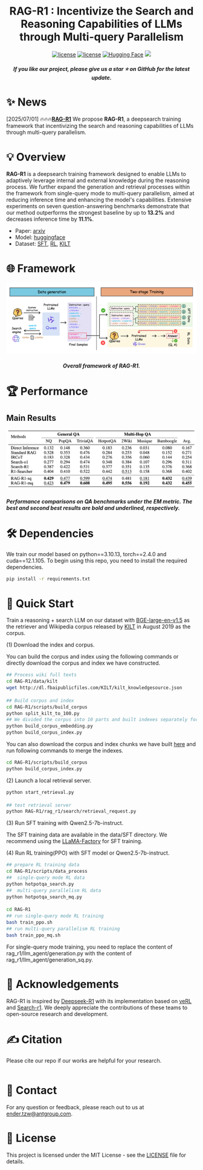 <h1 align="center">RAG-R1 : Incentivize the Search and Reasoning Capabilities of LLMs through Multi-query Parallelism</a></h1>


<div align="center">
<a href="./LICENSE"><img src="https://img.shields.io/badge/Code_License-MIT-blue" alt="license"></a>
<a href="./LICENSE"><img src="https://img.shields.io/badge/Model_License-MIT-blue" alt="license"></a>
<a href="https://huggingface.co/collections/endertzw/rag-r1-68481d7694b3fca8b809aa29"><img alt="Hugging Face" src="https://img.shields.io/badge/%F0%9F%A4%97%20Hugging%20Face-blue?color=8A2BE2"></a>
<a href="https://arxiv.org/abs/" target="_blank"><img src=https://img.shields.io/badge/arXiv-b5212f.svg?logo=arxiv></a>
</div>


<h5 align="center"> If you like our project, please give us a star ⭐ on GitHub for the latest update.</h5>

# ✨ News
[2025/07/01] 🔥🔥🔥[**RAG-R1**](https://github.com/inclusionAI/AgenticLearning/blob/main/RAG-R1/README.md) We propose **RAG-R1**, a deepsearch training framework that incentivizing the search and reasoning capabilities of LLMs through multi-query parallelism.

# 💡 Overview
**RAG-R1** is a deepsearch training framework designed to enable LLMs to adaptively leverage internal and external knowledge during the reasoning process. 
We further expand the generation and retrieval processes within the framework from single-query mode to multi-query parallelism, aimed at reducing inference time and enhancing the model's capabilities.
Extensive experiments on seven question-answering benchmarks demonstrate that our method outperforms the strongest baseline by up to **13.2%** and decreases inference time by **11.1%**.
- Paper: [arxiv]()
- Model: [huggingface](https://huggingface.co/collections/endertzw/rag-r1-68481d7694b3fca8b809aa29)
- Dataset: [SFT](https://huggingface.co/datasets/endertzw/RAG-R1-SFT-data), [RL](https://huggingface.co/datasets/endertzw/RAG-R1-RL-data), [KILT](https://modelscope.cn/datasets/yaoyueduzhen/KILT)

# 🌐 Framework
![RAG-R1-framework](assets/RAG-R1.png)
<h5 align="center"> Overall framework of RAG-R1.</h5>

# 🏆 Performance
## Main Results
![RAG-R1-result](assets/RAG-R1-result.png)
<h5 align="left">Performance comparisons on QA benchmarks under the EM metric. The best and second
best results are bold and underlined, respectively.</h5>

# 🛠 Dependencies
We train our model based on python==3.10.13, torch==2.4.0 and cuda==12.1.105.
To begin using this repo, you need to install the required dependencies.
```bash
pip install -r requirements.txt
```

# 🚀 Quick Start
Train a reasoning + search LLM on our dataset with [BGE-large-en-v1.5](https://huggingface.co/BAAI/bge-large-en-v1.5) as the retriever and Wikipedia corpus released by [KILT](https://github.com/facebookresearch/KILT) in August 2019 as the corpus.

(1) Download the index and corpus.

You can build the corpus and index using the following commands or directly download the corpus and index we have constructed.
```bash
## Process wiki full texts
cd RAG-R1/data/kilt
wget http://dl.fbaipublicfiles.com/KILT/kilt_knowledgesource.json

## Build corpus and index
cd RAG-R1/scripts/build_corpus
python split_kilt_to_100.py
## We divided the corpus into 10 parts and built indexes separately for each to prevent memory overflow.
python build_corpus_embedding.py
python build_corpus_index.py
```

You can also download the corpus and index chunks we have built [here](https://modelscope.cn/datasets/yaoyueduzhen/KILT) and run following commands to merge the indexes. 
```bash
cd RAG-R1/scripts/build_corpus
python build_corpus_index.py
```

(2) Launch a local retrieval server.
```bash
python start_retrieval.py

## test retrieval server
python RAG-R1/rag_r1/search/retrieval_request.py
```

(3) Run SFT training with Qwen2.5-7b-instruct.

The SFT training data are available in the data/SFT directory. We recommend using the [LLaMA-Factory](https://github.com/hiyouga/LLaMA-Factory) for SFT training.

(4) Run RL training(PPO) with SFT model or Qwen2.5-7b-instruct.
```bash
## prepare RL training data
cd RAG-R1/scripts/data_process
##  single-query mode RL data
python hotpotqa_search.py
##  multi-query parallelism RL data
python hotpotqa_search_mq.py

cd RAG-R1
## run single-query mode RL training
bash train_ppo.sh
## run multi-query parallelism RL training
bash train_ppo_mq.sh
```
For single-query mode training, you need to replace the content of rag_r1/llm_agent/generation.py with the content of rag_r1/llm_agent/generation_sq.py.


# 🙏 Acknowledgements
RAG-R1 is inspired by [Deepseek-R1](https://github.com/deepseek-ai/DeepSeek-R1) with its implementation based on [veRL](https://github.com/volcengine/verl) and [Search-r1](https://github.com/PeterGriffinJin/Search-R1). We deeply appreciate the contributions of these teams to open-source research and development.

# ✍️ Citation
Please cite our repo if our works are helpful for your research.
```
```

# 📧 Contact
For any question or feedback, please reach out to us at [ender.tzw@antgroup.com](mailto:ender.tzw@antgroup.com).

# 📄 License
This project is licensed under the MIT License - see the [LICENSE](LICENSE) file for details.

